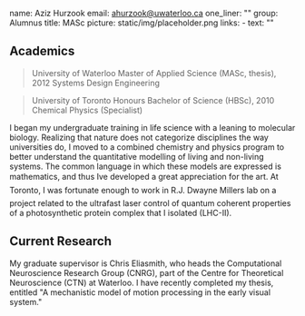 name: Aziz Hurzook
email: ahurzook@uwaterloo.ca
one_liner: ""
group: Alumnus
title: MASc
picture: static/img/placeholder.png
links: 
    - text: ""

## Academics

> University of Waterloo Master of Applied Science (MASc, thesis), 2012
Systems Design Engineering

> University of Toronto Honours Bachelor of Science (HBSc), 2010 Chemical
Physics (Specialist)

I began my undergraduate training in life science with a leaning to molecular
biology. Realizing that nature does not categorize disciplines the way
universities do, I moved to a combined chemistry and physics program to better
understand the quantitative modelling of living and non-living systems. The
common language in which these models are expressed is mathematics, and thus
Ive developed a great appreciation for the art. At Toronto, I was fortunate
enough to work in R.J. Dwayne Millers lab on a project related to the
ultrafast laser control of quantum coherent properties of a photosynthetic
protein complex that I isolated (LHC-II).

## Current Research

My graduate supervisor is Chris Eliasmith, who heads the Computational
Neuroscience Research Group (CNRG), part of the Centre for Theoretical
Neuroscience (CTN) at Waterloo. I have recently completed my thesis, entitled
"A mechanistic model of motion processing in the early visual system."
